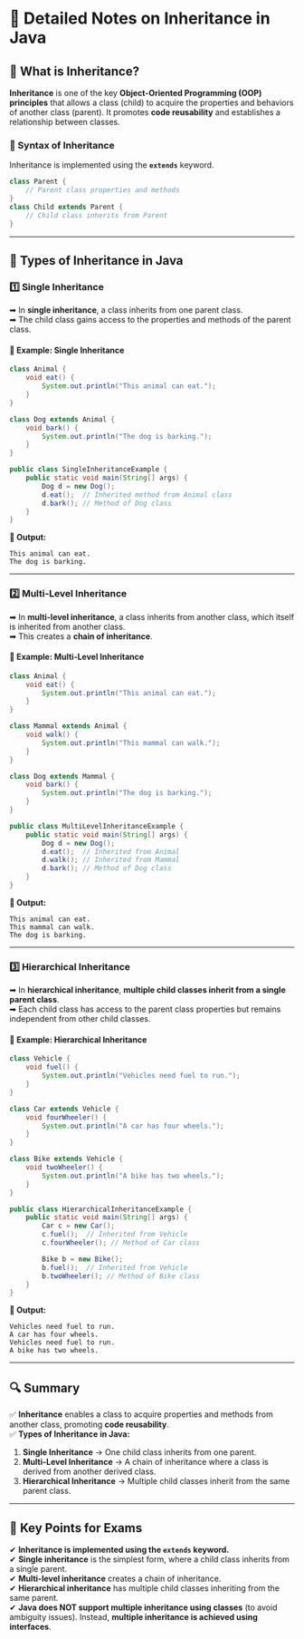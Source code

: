 # **📘 Detailed Notes on Inheritance in Java**  

## **🔹 What is Inheritance?**  
**Inheritance** is one of the key **Object-Oriented Programming (OOP) principles** that allows a class (child) to acquire the properties and behaviors of another class (parent). It promotes **code reusability** and establishes a relationship between classes.  

### **🔹 Syntax of Inheritance**  
Inheritance is implemented using the **`extends`** keyword.  
```java
class Parent {
    // Parent class properties and methods
}
class Child extends Parent {
    // Child class inherits from Parent
}
```

---

## **🔹 Types of Inheritance in Java**  

### **1️⃣ Single Inheritance**  
➡ In **single inheritance**, a class inherits from one parent class.  
➡ The child class gains access to the properties and methods of the parent class.  

#### **📝 Example: Single Inheritance**
```java
class Animal {  
    void eat() {  
        System.out.println("This animal can eat.");  
    }  
}  

class Dog extends Animal {  
    void bark() {  
        System.out.println("The dog is barking.");  
    }  
}  

public class SingleInheritanceExample {  
    public static void main(String[] args) {  
        Dog d = new Dog();  
        d.eat();  // Inherited method from Animal class  
        d.bark(); // Method of Dog class  
    }  
}
```
**🔹 Output:**  
```
This animal can eat.  
The dog is barking.  
```

---

### **2️⃣ Multi-Level Inheritance**  
➡ In **multi-level inheritance**, a class inherits from another class, which itself is inherited from another class.  
➡ This creates a **chain of inheritance**.  

#### **📝 Example: Multi-Level Inheritance**
```java
class Animal {  
    void eat() {  
        System.out.println("This animal can eat.");  
    }  
}  

class Mammal extends Animal {  
    void walk() {  
        System.out.println("This mammal can walk.");  
    }  
}  

class Dog extends Mammal {  
    void bark() {  
        System.out.println("The dog is barking.");  
    }  
}  

public class MultiLevelInheritanceExample {  
    public static void main(String[] args) {  
        Dog d = new Dog();  
        d.eat();  // Inherited from Animal  
        d.walk(); // Inherited from Mammal  
        d.bark(); // Method of Dog class  
    }  
}
```
**🔹 Output:**  
```
This animal can eat.  
This mammal can walk.  
The dog is barking.  
```

---

### **3️⃣ Hierarchical Inheritance**  
➡ In **hierarchical inheritance**, **multiple child classes inherit from a single parent class**.  
➡ Each child class has access to the parent class properties but remains independent from other child classes.  

#### **📝 Example: Hierarchical Inheritance**
```java
class Vehicle {  
    void fuel() {  
        System.out.println("Vehicles need fuel to run.");  
    }  
}  

class Car extends Vehicle {  
    void fourWheeler() {  
        System.out.println("A car has four wheels.");  
    }  
}  

class Bike extends Vehicle {  
    void twoWheeler() {  
        System.out.println("A bike has two wheels.");  
    }  
}  

public class HierarchicalInheritanceExample {  
    public static void main(String[] args) {  
        Car c = new Car();  
        c.fuel();  // Inherited from Vehicle  
        c.fourWheeler(); // Method of Car class  

        Bike b = new Bike();  
        b.fuel();  // Inherited from Vehicle  
        b.twoWheeler(); // Method of Bike class  
    }  
}
```
**🔹 Output:**  
```
Vehicles need fuel to run.  
A car has four wheels.  
Vehicles need fuel to run.  
A bike has two wheels.  
```

---

## **🔍 Summary**  
✅ **Inheritance** enables a class to acquire properties and methods from another class, promoting **code reusability**.  
✅ **Types of Inheritance in Java:**  
1. **Single Inheritance** → One child class inherits from one parent.  
2. **Multi-Level Inheritance** → A chain of inheritance where a class is derived from another derived class.  
3. **Hierarchical Inheritance** → Multiple child classes inherit from the same parent class.  

---

## **📌 Key Points for Exams**  
✔ **Inheritance is implemented using the `extends` keyword.**  
✔ **Single inheritance** is the simplest form, where a child class inherits from a single parent.  
✔ **Multi-level inheritance** creates a chain of inheritance.  
✔ **Hierarchical inheritance** has multiple child classes inheriting from the same parent.  
✔ **Java does NOT support multiple inheritance using classes** (to avoid ambiguity issues). Instead, **multiple inheritance is achieved using interfaces**.